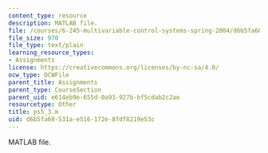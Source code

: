 ```yaml
---
content_type: resource
description: MATLAB file.
file: /courses/6-245-multivariable-control-systems-spring-2004/d6b5fa60531ae516172e8fdf8219e53c_ps5_3.m
file_size: 970
file_type: text/plain
learning_resource_types:
- Assignments
license: https://creativecommons.org/licenses/by-nc-sa/4.0/
ocw_type: OCWFile
parent_title: Assignments
parent_type: CourseSection
parent_uid: e614eb9e-655d-0a93-927b-bf5cdab2c2ae
resourcetype: Other
title: ps5_3.m
uid: d6b5fa60-531a-e516-172e-8fdf8219e53c
---
```

MATLAB file.